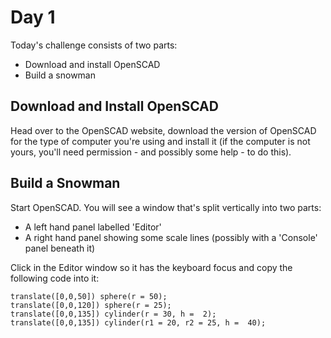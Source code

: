 # Day 1

Today's challenge consists of two parts:
 - Download and install OpenSCAD
 - Build a snowman

## Download and Install OpenSCAD

Head over to the OpenSCAD website, download the version of OpenSCAD for the type of computer you're using and install it (if the computer is not yours, you'll need permission - and possibly some help - to do this).

## Build a Snowman

Start OpenSCAD. You will see a window that's split vertically into two parts:
 - A left hand panel labelled 'Editor'
 - A right hand panel showing some scale lines (possibly with a 'Console' panel beneath it)

Click in the Editor window so it has the keyboard focus and copy the following code into it:
``` OpenSCAD
translate([0,0,50]) sphere(r = 50);
translate([0,0,120]) sphere(r = 25);
translate([0,0,135]) cylinder(r = 30, h =  2);
translate([0,0,135]) cylinder(r1 = 20, r2 = 25, h =  40);
```
